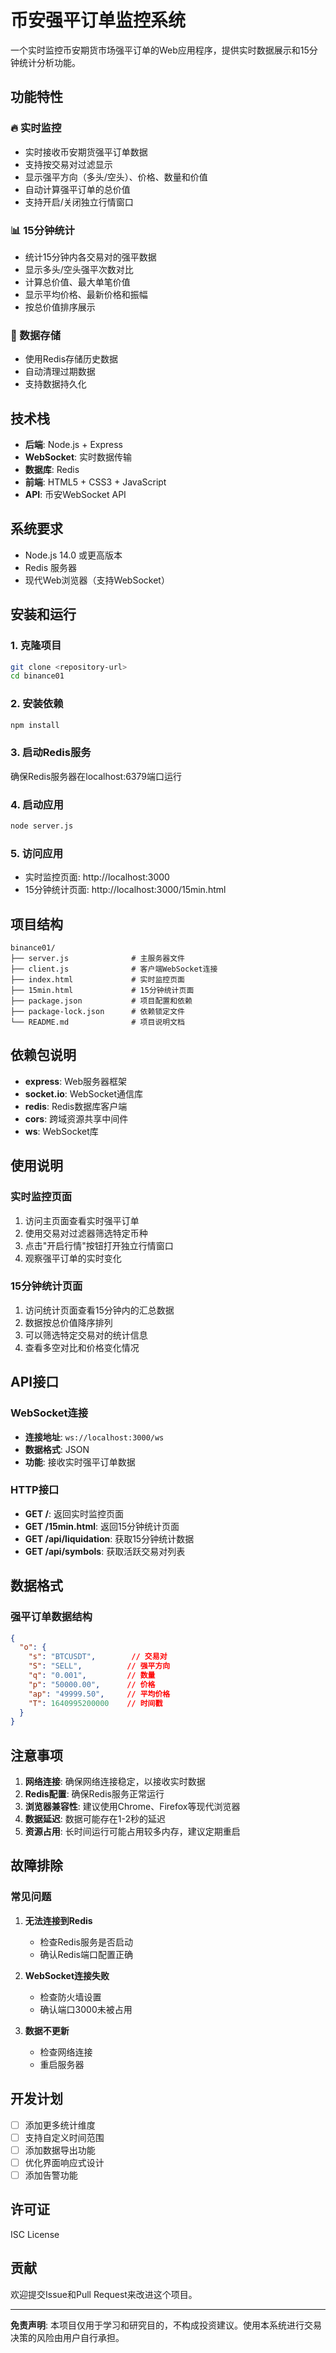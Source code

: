 # 币安强平订单监控系统

一个实时监控币安期货市场强平订单的Web应用程序，提供实时数据展示和15分钟统计分析功能。

## 功能特性

### 🔥 实时监控
- 实时接收币安期货强平订单数据
- 支持按交易对过滤显示
- 显示强平方向（多头/空头）、价格、数量和价值
- 自动计算强平订单的总价值
- 支持开启/关闭独立行情窗口

### 📊 15分钟统计
- 统计15分钟内各交易对的强平数据
- 显示多头/空头强平次数对比
- 计算总价值、最大单笔价值
- 显示平均价格、最新价格和振幅
- 按总价值排序展示

### 💾 数据存储
- 使用Redis存储历史数据
- 自动清理过期数据
- 支持数据持久化

## 技术栈

- **后端**: Node.js + Express
- **WebSocket**: 实时数据传输
- **数据库**: Redis
- **前端**: HTML5 + CSS3 + JavaScript
- **API**: 币安WebSocket API

## 系统要求

- Node.js 14.0 或更高版本
- Redis 服务器
- 现代Web浏览器（支持WebSocket）

## 安装和运行

### 1. 克隆项目
```bash
git clone <repository-url>
cd binance01
```

### 2. 安装依赖
```bash
npm install
```

### 3. 启动Redis服务
确保Redis服务器在localhost:6379端口运行

### 4. 启动应用
```bash
node server.js
```

### 5. 访问应用
- 实时监控页面: http://localhost:3000
- 15分钟统计页面: http://localhost:3000/15min.html

## 项目结构

```
binance01/
├── server.js              # 主服务器文件
├── client.js              # 客户端WebSocket连接
├── index.html             # 实时监控页面
├── 15min.html             # 15分钟统计页面
├── package.json           # 项目配置和依赖
├── package-lock.json      # 依赖锁定文件
└── README.md              # 项目说明文档
```

## 依赖包说明

- **express**: Web服务器框架
- **socket.io**: WebSocket通信库
- **redis**: Redis数据库客户端
- **cors**: 跨域资源共享中间件
- **ws**: WebSocket库

## 使用说明

### 实时监控页面
1. 访问主页面查看实时强平订单
2. 使用交易对过滤器筛选特定币种
3. 点击"开启行情"按钮打开独立行情窗口
4. 观察强平订单的实时变化

### 15分钟统计页面
1. 访问统计页面查看15分钟内的汇总数据
2. 数据按总价值降序排列
3. 可以筛选特定交易对的统计信息
4. 查看多空对比和价格变化情况

## API接口

### WebSocket连接
- **连接地址**: `ws://localhost:3000/ws`
- **数据格式**: JSON
- **功能**: 接收实时强平订单数据

### HTTP接口
- **GET /**: 返回实时监控页面
- **GET /15min.html**: 返回15分钟统计页面
- **GET /api/liquidation**: 获取15分钟统计数据
- **GET /api/symbols**: 获取活跃交易对列表

## 数据格式

### 强平订单数据结构
```json
{
  "o": {
    "s": "BTCUSDT",        // 交易对
    "S": "SELL",          // 强平方向
    "q": "0.001",         // 数量
    "p": "50000.00",      // 价格
    "ap": "49999.50",     // 平均价格
    "T": 1640995200000    // 时间戳
  }
}
```

## 注意事项

1. **网络连接**: 确保网络连接稳定，以接收实时数据
2. **Redis配置**: 确保Redis服务正常运行
3. **浏览器兼容性**: 建议使用Chrome、Firefox等现代浏览器
4. **数据延迟**: 数据可能存在1-2秒的延迟
5. **资源占用**: 长时间运行可能占用较多内存，建议定期重启

## 故障排除

### 常见问题

1. **无法连接到Redis**
   - 检查Redis服务是否启动
   - 确认Redis端口配置正确

2. **WebSocket连接失败**
   - 检查防火墙设置
   - 确认端口3000未被占用

3. **数据不更新**
   - 检查网络连接
   - 重启服务器

## 开发计划

- [ ] 添加更多统计维度
- [ ] 支持自定义时间范围
- [ ] 添加数据导出功能
- [ ] 优化界面响应式设计
- [ ] 添加告警功能

## 许可证

ISC License

## 贡献

欢迎提交Issue和Pull Request来改进这个项目。

---

**免责声明**: 本项目仅用于学习和研究目的，不构成投资建议。使用本系统进行交易决策的风险由用户自行承担。
